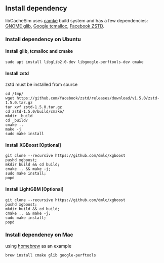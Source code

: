 
## Install dependency
libCacheSim uses [camke](https://cmake.org/) build system and has a few dependencies: 
[GNOME glib](https://developer.gnome.org/glib/), 
[Google tcmalloc](https://github.com/google/tcmalloc), 
[Facebook ZSTD](https://github.com/facebook/zstd).


### Install dependency on Ubuntu
#### Install glib, tcmalloc and cmake
```
sudo apt install libglib2.0-dev libgoogle-perftools-dev cmake
```

#### Install zstd
zstd must be installed from source
```
cd /tmp/
wget https://github.com/facebook/zstd/releases/download/v1.5.0/zstd-1.5.0.tar.gz
tar xvf zstd-1.5.0.tar.gz
cd zstd-1.5.0/build/cmake/
mkdir _build
cd _build/
cmake ..
make -j
sudo make install
```

#### Install XGBoost [Optional]
```
git clone --recursive https://github.com/dmlc/xgboost
pushd xgboost;
mkdir build && cd build;
cmake .. && make -j; 
sudo make install; 
popd
```

#### Install LightGBM [Optional]
```
git clone --recursive https://github.com/dmlc/xgboost
pushd xgboost;
mkdir build && cd build;
cmake .. && make -j; 
sudo make install; 
popd
```


### Install dependency on Mac
using [homebrew](https://brew.sh/) as an example
```
brew install cmake glib google-perftools
```

